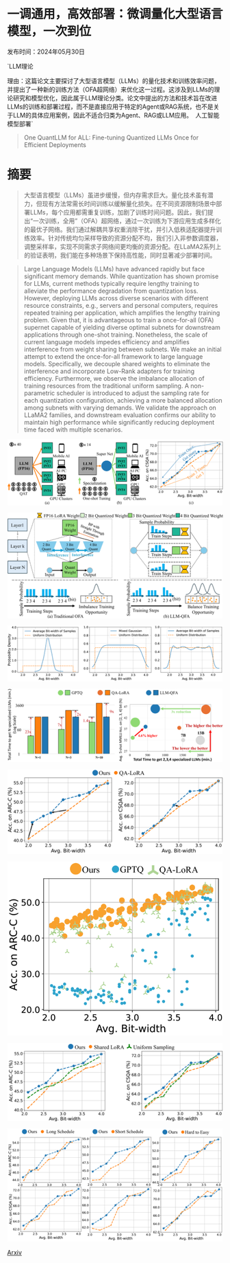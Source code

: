 # 一调通用，高效部署：微调量化大型语言模型，一次到位

发布时间：2024年05月30日

`LLM理论

理由：这篇论文主要探讨了大型语言模型（LLMs）的量化技术和训练效率问题，并提出了一种新的训练方法（OFA超网络）来优化这一过程。这涉及到LLMs的理论研究和模型优化，因此属于LLM理论分类。论文中提出的方法和技术旨在改进LLMs的训练和部署过程，而不是直接应用于特定的Agent或RAG系统，也不是关于LLM的具体应用案例，因此不适合归类为Agent、RAG或LLM应用。` `人工智能` `模型部署`

> One QuantLLM for ALL: Fine-tuning Quantized LLMs Once for Efficient Deployments

# 摘要

> 大型语言模型（LLMs）虽进步缓慢，但内存需求巨大。量化技术虽有潜力，但现有方法常需长时间训练以缓解量化损失。在不同资源限制场景中部署LLMs，每个应用都需重复训练，加剧了训练时间问题。因此，我们提出“一次训练，全用”（OFA）超网络，通过一次训练为下游应用生成多样化的最优子网络。我们通过解耦共享权重消除干扰，并引入低秩适配器提升训练效率。针对传统均匀采样导致的资源分配不均，我们引入非参数调度器，调整采样率，实现不同需求子网络间更均衡的资源分配。在LLaMA2系列上的验证表明，我们能在多种场景下保持高性能，同时显著减少部署时间。

> Large Language Models (LLMs) have advanced rapidly but face significant memory demands. While quantization has shown promise for LLMs, current methods typically require lengthy training to alleviate the performance degradation from quantization loss. However, deploying LLMs across diverse scenarios with different resource constraints, e.g., servers and personal computers, requires repeated training per application, which amplifies the lengthy training problem. Given that, it is advantageous to train a once-for-all (OFA) supernet capable of yielding diverse optimal subnets for downstream applications through one-shot training. Nonetheless, the scale of current language models impedes efficiency and amplifies interference from weight sharing between subnets. We make an initial attempt to extend the once-for-all framework to large language models. Specifically, we decouple shared weights to eliminate the interference and incorporate Low-Rank adapters for training efficiency. Furthermore, we observe the imbalance allocation of training resources from the traditional uniform sampling. A non-parametric scheduler is introduced to adjust the sampling rate for each quantization configuration, achieving a more balanced allocation among subnets with varying demands. We validate the approach on LLaMA2 families, and downstream evaluation confirms our ability to maintain high performance while significantly reducing deployment time faced with multiple scenarios.

![一调通用，高效部署：微调量化大型语言模型，一次到位](../../../paper_images/2405.20202/x1.png)

![一调通用，高效部署：微调量化大型语言模型，一次到位](../../../paper_images/2405.20202/x2.png)

![一调通用，高效部署：微调量化大型语言模型，一次到位](../../../paper_images/2405.20202/x3.png)

![一调通用，高效部署：微调量化大型语言模型，一次到位](../../../paper_images/2405.20202/x4.png)

![一调通用，高效部署：微调量化大型语言模型，一次到位](../../../paper_images/2405.20202/x5.png)

![一调通用，高效部署：微调量化大型语言模型，一次到位](../../../paper_images/2405.20202/x6.png)

![一调通用，高效部署：微调量化大型语言模型，一次到位](../../../paper_images/2405.20202/x7.png)

![一调通用，高效部署：微调量化大型语言模型，一次到位](../../../paper_images/2405.20202/x8.png)

[Arxiv](https://arxiv.org/abs/2405.20202)